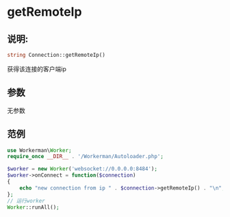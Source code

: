 # getRemoteIp
## 说明:
```php
string Connection::getRemoteIp()
```

获得该连接的客户端ip

## 参数

无参数


## 范例

```php
use Workerman\Worker;
require_once __DIR__ . '/Workerman/Autoloader.php';

$worker = new Worker('websocket://0.0.0.0:8484');
$worker->onConnect = function($connection)
{
    echo "new connection from ip " . $connection->getRemoteIp() . "\n";
};
// 运行worker
Worker::runAll();
```
